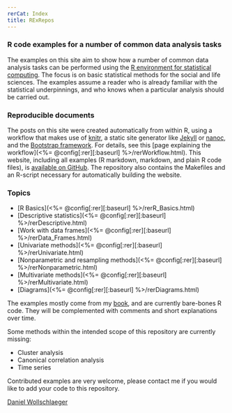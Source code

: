```yaml
---
rerCat: Index
title: RExRepos
---
```


### R code examples for a number of common data analysis tasks

The examples on this site aim to show how a number of common data analysis tasks can be performed using the [R environment for statistical computing](http://www.r-project.org/).
The focus is on basic statistical methods for the social and life sciences.
The examples assume a reader who is already familiar with the statistical underpinnings, and who knows when a particular analysis should be carried out.

### Reproducible documents

The posts on this site were created automatically from within R, using a workflow that makes use of [knitr](http://yihui.name/knitr/), a static site generator like [Jekyll](http://jekyllrb.com/) or [nanoc](http://nanoc.ws/), and the [Bootstrap framework](http://twitter.github.com/bootstrap/). For details, see this [page explaining the workflow](<%= @config[:rer][:baseurl] %>/rerWorkflow.html). This website, including all examples (R markdown, markdown, and plain R code files), is [available on GitHub](https://github.com/dwoll/RExRepos). The repository also contains the Makefiles and an R-script necessary for automatically building the website.

### Topics

 - [R Basics](<%= @config[:rer][:baseurl] %>/rerR_Basics.html)
 - [Descriptive statistics](<%= @config[:rer][:baseurl] %>/rerDescriptive.html)
 - [Work with data frames](<%= @config[:rer][:baseurl] %>/rerData_Frames.html)
 - [Univariate methods](<%= @config[:rer][:baseurl] %>/rerUnivariate.html)
 - [Nonparametric and resampling methods](<%= @config[:rer][:baseurl] %>/rerNonparametric.html)
 - [Multivariate methods](<%= @config[:rer][:baseurl] %>/rerMultivariate.html)
 - [Diagrams](<%= @config[:rer][:baseurl] %>/rerDiagrams.html)

The examples mostly come from my [book](http://www.uni-kiel.de/psychologie/dwoll/r/), and are currently bare-bones R code. They will be complemented with comments and short explanations over time.

Some methods within the intended scope of this repository are currently missing:

 - Cluster analysis
 - Canonical correlation analysis
 - Time series

Contributed examples are very welcome, please contact me if you would like to add your code to this repository.

[Daniel Wollschlaeger](http://www.uni-kiel.de/psychologie/dwoll/)
